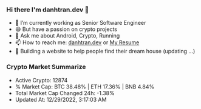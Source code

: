 ### Hi there I'm danhtran.dev 👋

- 🔭 I’m currently working as Senior Software Engineer
- 😄 But have a passion on crypto projects
- 💬 Ask me about Android, Crypto, Running 
- 📫 How to reach me: <a href="https://danhtran.dev" target="_blank">danhtran.dev</a> or <a href="Dan-Resume.pdf" target="_blank">My Resume</a>
- 🌱 Building a website to help people find their dream house (updating ...)

### Crypto Market Summarize
- Active Crypto: 12874
- % Market Cap: BTC 38.48% | ETH 17.36% | BNB 4.84%
- Total Market Cap Changed 24h: -1.38%
- Updated At: 12/29/2022, 3:17:03 AM
